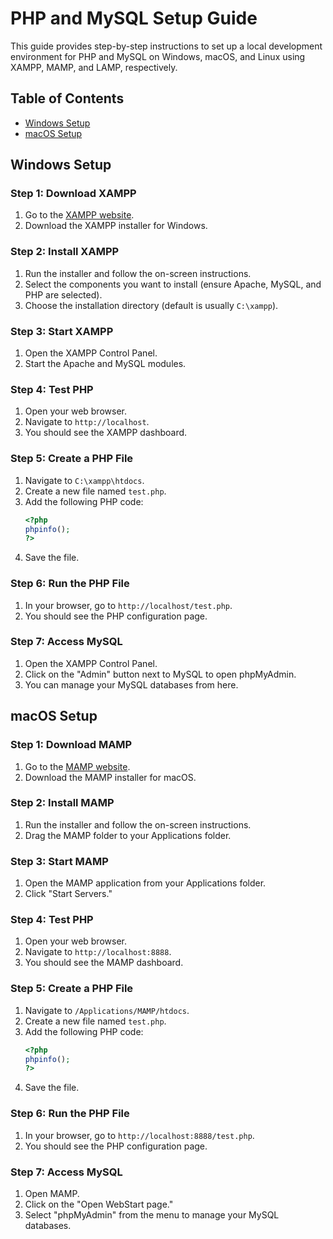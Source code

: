 # PHP and MySQL Setup Guide

This guide provides step-by-step instructions to set up a local development environment for PHP and MySQL on Windows, macOS, and Linux using XAMPP, MAMP, and LAMP, respectively.

## Table of Contents
- [Windows Setup](#windows-setup)
- [macOS Setup](#macos-setup)

## Windows Setup

### Step 1: Download XAMPP
1. Go to the [XAMPP website](https://www.apachefriends.org/index.html).
2. Download the XAMPP installer for Windows.

### Step 2: Install XAMPP
1. Run the installer and follow the on-screen instructions.
2. Select the components you want to install (ensure Apache, MySQL, and PHP are selected).
3. Choose the installation directory (default is usually `C:\xampp`).

### Step 3: Start XAMPP
1. Open the XAMPP Control Panel.
2. Start the Apache and MySQL modules.

### Step 4: Test PHP
1. Open your web browser.
2. Navigate to `http://localhost`.
3. You should see the XAMPP dashboard.

### Step 5: Create a PHP File
1. Navigate to `C:\xampp\htdocs`.
2. Create a new file named `test.php`.
3. Add the following PHP code:
    ```php
    <?php
    phpinfo();
    ?>
    ```
4. Save the file.

### Step 6: Run the PHP File
1. In your browser, go to `http://localhost/test.php`.
2. You should see the PHP configuration page.

### Step 7: Access MySQL
1. Open the XAMPP Control Panel.
2. Click on the "Admin" button next to MySQL to open phpMyAdmin.
3. You can manage your MySQL databases from here.

## macOS Setup

### Step 1: Download MAMP
1. Go to the [MAMP website](https://www.mamp.info/en/).
2. Download the MAMP installer for macOS.

### Step 2: Install MAMP
1. Run the installer and follow the on-screen instructions.
2. Drag the MAMP folder to your Applications folder.

### Step 3: Start MAMP
1. Open the MAMP application from your Applications folder.
2. Click "Start Servers."

### Step 4: Test PHP
1. Open your web browser.
2. Navigate to `http://localhost:8888`.
3. You should see the MAMP dashboard.

### Step 5: Create a PHP File
1. Navigate to `/Applications/MAMP/htdocs`.
2. Create a new file named `test.php`.
3. Add the following PHP code:
    ```php
    <?php
    phpinfo();
    ?>
    ```
4. Save the file.

### Step 6: Run the PHP File
1. In your browser, go to `http://localhost:8888/test.php`.
2. You should see the PHP configuration page.

### Step 7: Access MySQL
1. Open MAMP.
2. Click on the "Open WebStart page."
3. Select "phpMyAdmin" from the menu to manage your MySQL databases.
